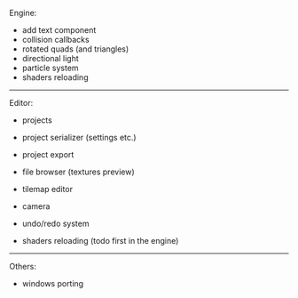 Engine:
- add text component
- collision callbacks
- rotated quads (and triangles)
- directional light
- particle system
- shaders reloading
--------------------------------------------------------------------------------------------------------------------
Editor:
- projects
- project serializer (settings etc.)
- project export
- file browser (textures preview)
- tilemap editor
- camera

- undo/redo system

- shaders reloading (todo first in the engine)
--------------------------------------------------------------------------------------------------------------------
Others:
- windows porting